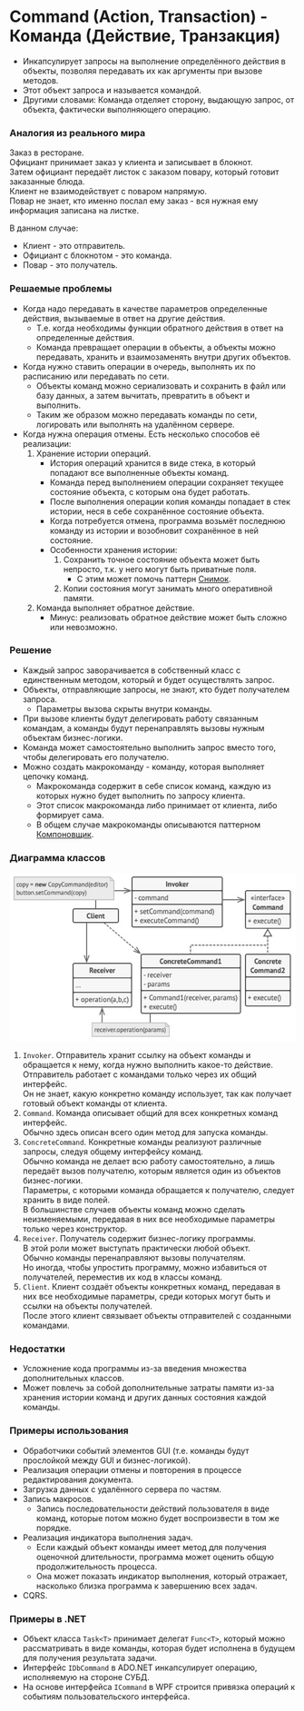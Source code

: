 ﻿# Command (Action, Transaction) - Команда (Действие, Транзакция)
* Инкапсулирует запросы на выполнение определённого действия в объекты, позволяя передавать их как аргументы при вызове методов.
* Этот объект запроса и называется командой.
* Другими словами: Команда отделяет сторону, выдающую запрос, от объекта, фактически выполняющего операцию.

### Аналогия из реального мира
Заказ в ресторане.  
Официант принимает заказ у клиента и записывает в блокнот.  
Затем официант передаёт листок с заказом повару, который готовит заказанные блюда.  
Клиент не взаимодействует с поваром напрямую.  
Повар не знает, кто именно послал ему заказ - вся нужная ему информация записана на листке.

В данном случае:
* Клиент - это отправитель.
* Официант с блокнотом - это команда.
* Повар - это получатель.

### Решаемые проблемы
* Когда надо передавать в качестве параметров определенные действия, вызываемые в ответ на другие действия.
  * Т.е. когда необходимы функции обратного действия в ответ на определенные действия.
  * Команда превращает операции в объекты, а объекты можно передавать, хранить и взаимозаменять внутри других объектов.
* Когда нужно ставить операции в очередь, выполнять их по расписанию или передавать по сети.
  * Объекты команд можно сериализовать и сохранить в файл или базу данных, а затем вычитать, превратить в объект и выполнить.
  * Таким же образом можно передавать команды по сети, логировать или выполнять на удалённом сервере.
* Когда нужна операция отмены. Есть несколько способов её реализации:
  1. Хранение истории операций.
     * История операций хранится в виде стека, в который попадают все выполненные объекты команд.
     * Команда перед выполнением операции сохраняет текущее состояние объекта, с которым она будет работать.
     * После выполнения операции копия команды попадает в стек истории, неся в себе сохранённое состояние объекта.
     * Когда потребуется отмена, программа возьмёт последнюю команду из истории и возобновит сохранённое в ней состояние.
     * Особенности хранения истории:
       1. Сохранить точное состояние объекта может быть непросто, т.к. у него могут быть приватные поля.
          * С этим может помочь паттерн [Снимок](../Memento/Memento.md).
       2. Копии состояния могут занимать много оперативной памяти.
  2. Команда выполняет обратное действие.
     * Минус: реализовать обратное действие может быть сложно или невозможно.

### Решение
* Каждый запрос заворачивается в собственный класс с единственным методом, который и будет осуществлять запрос.
* Объекты, отправляющие запросы, не знают, кто будет получателем запроса.
  * Параметры вызова скрыты внутри команды.
* При вызове клиенты будут делегировать работу связанным командам, а команды будут перенаправлять вызовы нужным объектам бизнес-логики.
* Команда может самостоятельно выполнить запрос вместо того, чтобы делегировать его получателю.
* Можно создать макрокоманду - команду, которая выполняет цепочку команд.
  * Макрокоманда содержит в себе список команд, каждую из которых нужно будет выполнить по запросу клиента.
  * Этот список макрокоманда либо принимает от клиента, либо формирует сама.
  * В общем случае макрокоманды описываются паттерном [Компоновщик](../Composite/Composite.md).

### Диаграмма классов
![Class diagram](Command.jpg)
1. `Invoker`. Отправитель хранит ссылку на объект команды и обращается к нему, когда нужно выполнить какое-то действие.  
Отправитель работает с командами только через их общий интерфейс.  
Он не знает, какую конкретно команду использует, так как получает готовый объект команды от клиента.
2. `Command`. Команда описывает общий для всех конкретных команд интерфейс.  
Обычно здесь описан всего один метод для запуска команды.
3. `ConcreteCommand`. Конкретные команды реализуют различные запросы, следуя общему интерфейсу команд.  
Обычно команда не делает всю работу самостоятельно, а лишь передаёт вызов получателю, которым является один из объектов бизнес-логики.  
Параметры, с которыми команда обращается к получателю, следует хранить в виде полей.  
В большинстве случаев объекты команд можно сделать неизменяемыми, передавая в них все необходимые параметры только через конструктор.
4. `Receiver`. Получатель содержит бизнес-логику программы.  
В этой роли может выступать практически любой объект.  
Обычно команды перенаправляют вызовы получателям.  
Но иногда, чтобы упростить программу, можно избавиться от получателей, переместив их код в классы команд.
5. `Client`. Клиент создаёт объекты конкретных команд, передавая в них все необходимые параметры, среди которых могут быть и ссылки на объекты получателей.  
После этого клиент связывает объекты отправителей с созданными командами.

### Недостатки
* Усложнение кода программы из-за введения множества дополнительных классов.
* Может повлечь за собой дополнительные затраты памяти из-за хранения истории команд и других данных состояния каждой команды.

### Примеры использования
* Обработчики событий элементов GUI (т.е. команды будут прослойкой между GUI и бизнес-логикой).
* Реализация операции отмены и повторения в процессе редактирования документа.
* Загрузка данных с удалённого сервера по частям.
* Запись макросов.
  * Запись последовательности действий пользователя в виде команд, которые потом можно будет воспроизвести в том же порядке.
* Реализация индикатора выполнения задач.
  * Если каждый объект команды имеет метод для получения оценочной длительности, программа может оценить общую продолжительность процесса.
  * Она может показать индикатор выполнения, который отражает, насколько близка программа к завершению всех задач.
* CQRS.

### Примеры в .NET
* Объект класса `Task<T>` принимает делегат `Func<T>`, который можно рассматривать в виде команды, которая будет исполнена в будущем для получения результата задачи.
* Интерфейс `IDbCommand` в ADO.NET инкапсулирует операцию, исполняемую на стороне СУБД.
* На основе интерфейса `ICommand` в WPF строится привязка операций к событиям пользовательского интерфейса.
